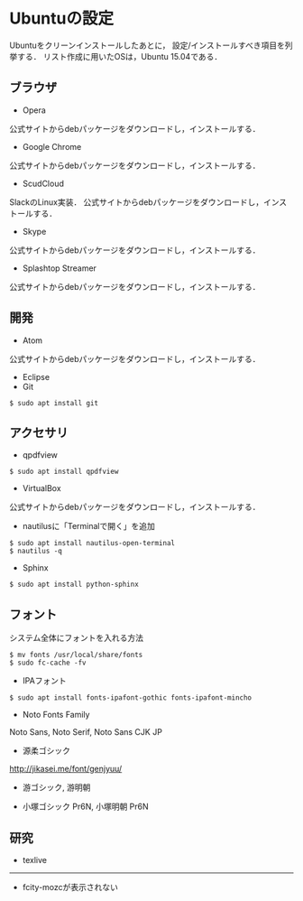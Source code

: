 # Ubuntuの設定

Ubuntuをクリーンインストールしたあとに，
設定/インストールすべき項目を列挙する．
リスト作成に用いたOSは，Ubuntu 15.04である．


## ブラウザ

* Opera

公式サイトからdebパッケージをダウンロードし，インストールする．

* Google Chrome

公式サイトからdebパッケージをダウンロードし，インストールする．

* ScudCloud

SlackのLinux実装．
公式サイトからdebパッケージをダウンロードし，インストールする．

* Skype

公式サイトからdebパッケージをダウンロードし，インストールする．

* Splashtop Streamer

公式サイトからdebパッケージをダウンロードし，インストールする．

## 開発

* Atom

公式サイトからdebパッケージをダウンロードし，インストールする．

* Eclipse
* Git

```
$ sudo apt install git
```


## アクセサリ

* qpdfview

```
$ sudo apt install qpdfview
```

* VirtualBox

公式サイトからdebパッケージをダウンロードし，インストールする．

* nautilusに「Terminalで開く」を追加

```
$ sudo apt install nautilus-open-terminal
$ nautilus -q
```

* Sphinx

```
$ sudo apt install python-sphinx
```



## フォント

システム全体にフォントを入れる方法

```
$ mv fonts /usr/local/share/fonts
$ sudo fc-cache -fv
```

* IPAフォント

```
$ sudo apt install fonts-ipafont-gothic fonts-ipafont-mincho
```

* Noto Fonts Family

Noto Sans, Noto Serif, Noto Sans CJK JP

* 源柔ゴシック

http://jikasei.me/font/genjyuu/

* 游ゴシック, 游明朝

* 小塚ゴシック Pr6N, 小塚明朝 Pr6N

## 研究

* texlive



-----
* fcity-mozcが表示されない
